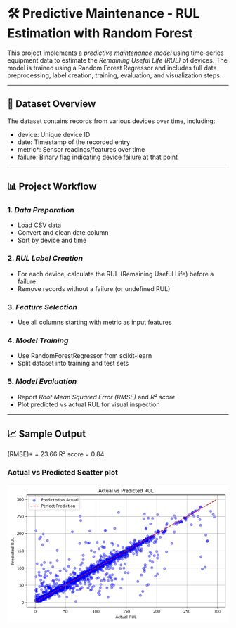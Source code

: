 # 🛠 Predictive Maintenance - RUL Estimation with Random Forest

This project implements a *predictive maintenance model* using time-series equipment data to estimate the *Remaining Useful Life (RUL)* of devices. The model is trained using a Random Forest Regressor and includes full data preprocessing, label creation, training, evaluation, and visualization steps.

---

## 📂 Dataset Overview

The dataset contains records from various devices over time, including:
- device: Unique device ID  
- date: Timestamp of the recorded entry  
- metric*: Sensor readings/features over time  
- failure: Binary flag indicating device failure at that point  

---

## 📊 Project Workflow

### 1. *Data Preparation*
- Load CSV data
- Convert and clean date column
- Sort by device and time

### 2. *RUL Label Creation*
- For each device, calculate the RUL (Remaining Useful Life) before a failure
- Remove records without a failure (or undefined RUL)

### 3. *Feature Selection*
- Use all columns starting with metric as input features

### 4. *Model Training*
- Use RandomForestRegressor from scikit-learn
- Split dataset into training and test sets

### 5. *Model Evaluation*
- Report *Root Mean Squared Error (RMSE)* and *R² score*
- Plot predicted vs actual RUL for visual inspection

---

## 📈 Sample Output
(RMSE)* = 23.66
R² score = 0.84

### Actual vs Predicted Scatter plot

![MongoView](Graph.jpg)
